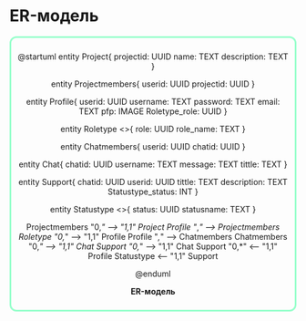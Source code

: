 # ER-модель

<center style="
    border-radius:12px;
    border: 3px solid #99ffcc;
    padding: 0.7em;"
>

@startuml
entity Project{
    projectid: UUID
    name: TEXT
    description: TEXT
}

entity Projectmembers{
    userid: UUID
    projectid: UUID
}

entity Profile{
    userid: UUID
    username: TEXT
    password: TEXT
    email: TEXT
    pfp: IMAGE
    Roletype_role: UUID
}

entity Roletype <<ENUMERATION>>{
    role: UUID
    role_name: TEXT
}

entity Chatmembers{
    userid: UUID
    chatid: UUID
}

entity Chat{
    chatid: UUID
    username: TEXT
    message: TEXT
    tittle: TEXT
}

entity Support{
    chatid: UUID
    userid: UUID
    tittle: TEXT
    description: TEXT
    Statustype_status: INT
}

entity Statustype <<ENUMERATION>>{
    status: UUID
    statusname: TEXT
}

Projectmembers "0,*" --> "1,1" Project
Profile "*,*" --> Projectmembers
Roletype "0,*" --> "1,1" Profile
Profile "*,*" --> Chatmembers
Chatmembers "0,*" --> "1,1" Chat
Support "0,*" --> "1,1" Chat
Support "0,*" <-- "1,1" Profile
Statustype <-- "1,1" Support

@enduml

**ER-модель**

</center>